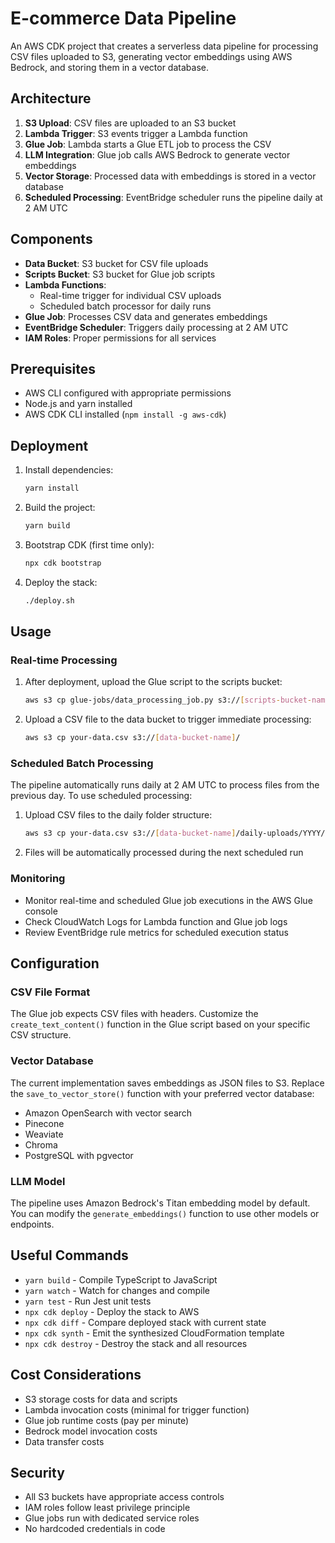 # E-commerce Data Pipeline

An AWS CDK project that creates a serverless data pipeline for processing CSV files uploaded to S3, generating vector embeddings using AWS Bedrock, and storing them in a vector database.

## Architecture

1. **S3 Upload**: CSV files are uploaded to an S3 bucket
2. **Lambda Trigger**: S3 events trigger a Lambda function
3. **Glue Job**: Lambda starts a Glue ETL job to process the CSV
4. **LLM Integration**: Glue job calls AWS Bedrock to generate vector embeddings
5. **Vector Storage**: Processed data with embeddings is stored in a vector database
6. **Scheduled Processing**: EventBridge scheduler runs the pipeline daily at 2 AM UTC

## Components

- **Data Bucket**: S3 bucket for CSV file uploads
- **Scripts Bucket**: S3 bucket for Glue job scripts
- **Lambda Functions**:
  - Real-time trigger for individual CSV uploads
  - Scheduled batch processor for daily runs
- **Glue Job**: Processes CSV data and generates embeddings
- **EventBridge Scheduler**: Triggers daily processing at 2 AM UTC
- **IAM Roles**: Proper permissions for all services

## Prerequisites

- AWS CLI configured with appropriate permissions
- Node.js and yarn installed
- AWS CDK CLI installed (`npm install -g aws-cdk`)

## Deployment

1. Install dependencies:
   ```bash
   yarn install
   ```

2. Build the project:
   ```bash
   yarn build
   ```

3. Bootstrap CDK (first time only):
   ```bash
   npx cdk bootstrap
   ```

4. Deploy the stack:
   ```bash
   ./deploy.sh
   ```

## Usage

### Real-time Processing
1. After deployment, upload the Glue script to the scripts bucket:
   ```bash
   aws s3 cp glue-jobs/data_processing_job.py s3://[scripts-bucket-name]/
   ```

2. Upload a CSV file to the data bucket to trigger immediate processing:
   ```bash
   aws s3 cp your-data.csv s3://[data-bucket-name]/
   ```

### Scheduled Batch Processing
The pipeline automatically runs daily at 2 AM UTC to process files from the previous day. To use scheduled processing:

1. Upload CSV files to the daily folder structure:
   ```bash
   aws s3 cp your-data.csv s3://[data-bucket-name]/daily-uploads/YYYY/MM/DD/
   ```

2. Files will be automatically processed during the next scheduled run

### Monitoring
- Monitor real-time and scheduled Glue job executions in the AWS Glue console
- Check CloudWatch Logs for Lambda function and Glue job logs
- Review EventBridge rule metrics for scheduled execution status

## Configuration

### CSV File Format
The Glue job expects CSV files with headers. Customize the `create_text_content()` function in the Glue script based on your specific CSV structure.

### Vector Database
The current implementation saves embeddings as JSON files to S3. Replace the `save_to_vector_store()` function with your preferred vector database:
- Amazon OpenSearch with vector search
- Pinecone
- Weaviate
- Chroma
- PostgreSQL with pgvector

### LLM Model
The pipeline uses Amazon Bedrock's Titan embedding model by default. You can modify the `generate_embeddings()` function to use other models or endpoints.

## Useful Commands

* `yarn build`       - Compile TypeScript to JavaScript
* `yarn watch`       - Watch for changes and compile
* `yarn test`        - Run Jest unit tests
* `npx cdk deploy`   - Deploy the stack to AWS
* `npx cdk diff`     - Compare deployed stack with current state
* `npx cdk synth`    - Emit the synthesized CloudFormation template
* `npx cdk destroy`  - Destroy the stack and all resources

## Cost Considerations

- S3 storage costs for data and scripts
- Lambda invocation costs (minimal for trigger function)
- Glue job runtime costs (pay per minute)
- Bedrock model invocation costs
- Data transfer costs

## Security

- All S3 buckets have appropriate access controls
- IAM roles follow least privilege principle
- Glue jobs run with dedicated service roles
- No hardcoded credentials in code
